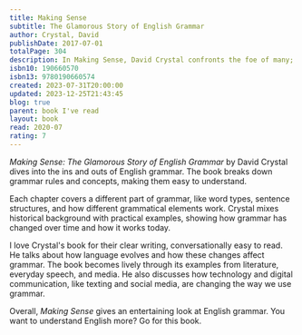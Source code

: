 ```yaml
---
title: Making Sense
subtitle: The Glamorous Story of English Grammar
author: Crystal, David
publishDate: 2017-07-01
totalPage: 304
description: In Making Sense, David Crystal confronts the foe of many; grammar. Once taught relentlessly to all students in the English-speaking world, grammar disappeared from most school curricula, so that terms such as "preposition" and "conjunction" now often confound children and adults alike. Explaining the nuts and bolts of grammar presents a special challenge, because - far more than is the case with spelling and punctuation - the subject is burdened with a centuries-old history of educational practice that many will recall as anything but glamorous. One of the world's foremost authorities on the English language, Crystal sets out to rid grammar of its undeserved reputation as a dry and intimidating subject, pointing out how essential grammar is to clear and effective speech and writing. He moves briskly through the stages by which children acquire grammar, along the way demystifying grammar's rules and irregularities and showing us how to navigate its snares and pitfalls. He offers the fascinating history of grammar, explaining how it has evolved from the first grammarians in ancient Greece to our 21st century digital environment of blogging, emailing, and texting. Many find grammar to be a daunting subject, but in this breezy, entertaining book, Crystal proves that grammar doesn't need to make us uneasy-we can all make sense of how we make sense.
isbn10: 190660570
isbn13: 9780190660574
created: 2023-07-31T20:00:00
updated: 2023-12-25T21:43:45
blog: true
parent: book I've read
layout: book
read: 2020-07
rating: 7
---
```

  
_Making Sense: The Glamorous Story of English Grammar_ by David Crystal dives into the ins and outs of English grammar. The book breaks down grammar rules and concepts, making them easy to understand.  
  
Each chapter covers a different part of grammar, like word types, sentence structures, and how different grammatical elements work. Crystal mixes historical background with practical examples, showing how grammar has changed over time and how it works today.  
  
I love Crystal's book for their clear writing, conversationally easy to read. He talks about how language evolves and how these changes affect grammar.  The book becomes lively through its examples from literature, everyday speech, and media. He also discusses how technology and digital communication, like texting and social media, are changing the way we use grammar.  
  
Overall, _Making Sense_ gives an entertaining look at English grammar. You want to understand English more?  Go for this book.